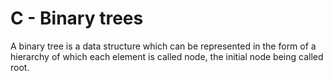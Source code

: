 # C - Binary trees

A binary tree is a data structure which can be represented in the form of a hierarchy of which each element is called node, the initial node being called root.
